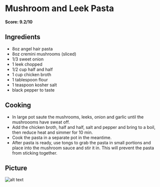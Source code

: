 # Mushroom and Leek Pasta

**Score: 9.2/10**

## Ingredients
- 8oz angel hair pasta
- 8oz cremini mushrooms (sliced)
- 1/3 sweet onion
- 1 leek chopped
- 1/2 cup half and half
- 1 cup chicken broth
- 1 tablespoon flour
- 1 teaspoon kosher salt
- black pepper to taste

## Cooking
- In large pot saute the mushrooms, leeks, onion and garlic until the mushroooms have sweat off.
- Add the chicken broth, half and half, salt and pepper and bring to a boil, then reduce heat and simmer for 10 min.
- Cook the pasta in a separate pot in the meantime.
- After pasta is ready, use tongs to grab the pasta in small portions and place into the mushroom sauce and stir it in. This will prevent the pasta from sticking together.

## Picture
![alt text](https://github.com/tyleratracey/recipes/blob/main/mushroom_leek_pasta/mushroom_leek_pasta.jpg?raw=true)

